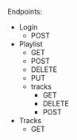 Endpoints:
- Login
    - POST
- Playlist
    - GET
    - POST
    - DELETE
    - PUT
    - tracks
        - GET
        - DELETE
        - POST
- Tracks
    - GET